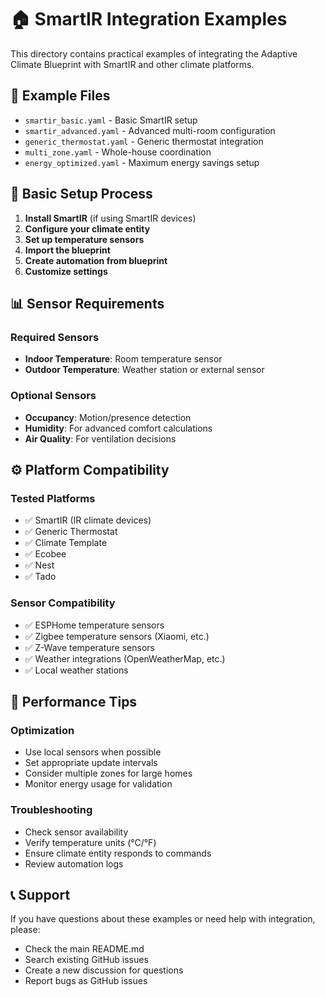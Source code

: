 # 🏠 SmartIR Integration Examples

This directory contains practical examples of integrating the Adaptive Climate Blueprint with SmartIR and other climate platforms.

## 📁 Example Files

- `smartir_basic.yaml` - Basic SmartIR setup
- `smartir_advanced.yaml` - Advanced multi-room configuration
- `generic_thermostat.yaml` - Generic thermostat integration
- `multi_zone.yaml` - Whole-house coordination
- `energy_optimized.yaml` - Maximum energy savings setup

## 🔧 Basic Setup Process

1. **Install SmartIR** (if using SmartIR devices)
2. **Configure your climate entity**
3. **Set up temperature sensors**
4. **Import the blueprint**
5. **Create automation from blueprint**
6. **Customize settings**

## 📊 Sensor Requirements

### Required Sensors
- **Indoor Temperature**: Room temperature sensor
- **Outdoor Temperature**: Weather station or external sensor

### Optional Sensors
- **Occupancy**: Motion/presence detection
- **Humidity**: For advanced comfort calculations
- **Air Quality**: For ventilation decisions

## ⚙️ Platform Compatibility

### Tested Platforms
- ✅ SmartIR (IR climate devices)
- ✅ Generic Thermostat
- ✅ Climate Template
- ✅ Ecobee
- ✅ Nest
- ✅ Tado

### Sensor Compatibility
- ✅ ESPHome temperature sensors
- ✅ Zigbee temperature sensors (Xiaomi, etc.)
- ✅ Z-Wave temperature sensors
- ✅ Weather integrations (OpenWeatherMap, etc.)
- ✅ Local weather stations

## 🎯 Performance Tips

### Optimization
- Use local sensors when possible
- Set appropriate update intervals
- Consider multiple zones for large homes
- Monitor energy usage for validation

### Troubleshooting
- Check sensor availability
- Verify temperature units (°C/°F)
- Ensure climate entity responds to commands
- Review automation logs

## 📞 Support

If you have questions about these examples or need help with integration, please:
- Check the main README.md
- Search existing GitHub issues
- Create a new discussion for questions
- Report bugs as GitHub issues
